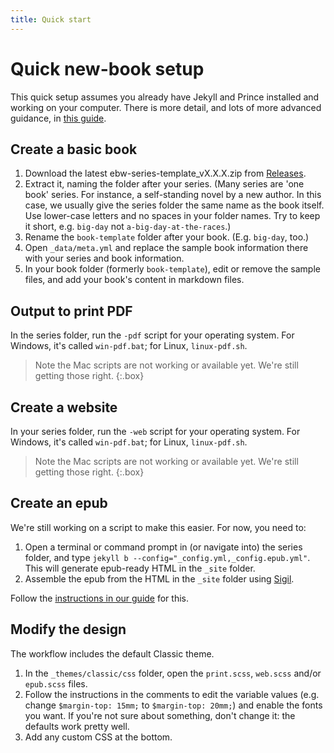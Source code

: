 ```yaml
---
title: Quick start
---
```


# Quick new-book setup

This quick setup assumes you already have Jekyll and Prince installed and working on your computer. There is more detail, and lots of more advanced guidance, in [this guide](http://electricbookworks.github.io/electric-book-workflow/).

## Create a basic book

1. Download the latest ebw-series-template_vX.X.X.zip from [Releases](https://github.com/electricbookworks/electric-book-workflow/releases).
2. Extract it, naming the folder after your series. (Many series are 'one book' series. For instance, a self-standing novel by a new author. In this case, we usually give the series folder the same name as the book itself. Use lower-case letters and no spaces in your folder names. Try to keep it short, e.g. `big-day` not `a-big-day-at-the-races`.)
3. Rename the `book-template` folder after your book. (E.g. `big-day`, too.)
4. Open `_data/meta.yml` and replace the sample book information there with your series and book information.
5. In your book folder (formerly `book-template`), edit or remove the sample files, and add your book's content in markdown files.

## Output to print PDF

In the series folder, run the `-pdf` script for your operating system. For Windows, it's called `win-pdf.bat`; for Linux, `linux-pdf.sh`.

> Note the Mac scripts are not working or available yet. We're still getting those right.
{:.box}

## Create a website

In your series folder, run the `-web` script for your operating system. For Windows, it's called `win-pdf.bat`; for Linux, `linux-pdf.sh`.

> Note the Mac scripts are not working or available yet. We're still getting those right.
{:.box}

## Create an epub

We're still working on a script to make this easier. For now, you need to:

1. Open a terminal or command prompt in (or navigate into) the series folder, and type `jekyll b --config="_config.yml,_config.epub.yml"`. This will generate epub-ready HTML in the `_site` folder.
2. Assemble the epub from the HTML in the `_site` folder using [Sigil](https://sigil-ebook.com/).

Follow the [instructions in our guide](http://electricbookworks.github.io/electric-book-workflow/guide/51-epub-output.html#epub-output) for this.

## Modify the design

The workflow includes the default Classic theme.

1. In the `_themes/classic/css` folder, open the `print.scss`, `web.scss` and/or `epub.scss` files.
2. Follow the instructions in the comments to edit the variable values (e.g. change `$margin-top: 15mm;` to `$margin-top: 20mm;`) and enable the fonts you want. If you're not sure about something, don't change it: the defaults work pretty well.
3. Add any custom CSS at the bottom.

